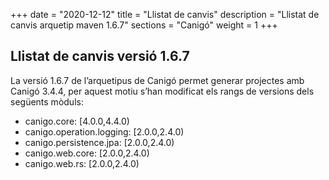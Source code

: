 +++
date        = "2020-12-12"
title       = "Llistat de canvis"
description = "Llistat de canvis arquetip maven 1.6.7"
sections    = "Canigó"
weight		= 1
+++

## Llistat de canvis versió 1.6.7

La versió 1.6.7 de l’arquetipus de Canigó permet generar projectes amb Canigó 3.4.4, per aquest motiu s’han modificat els rangs de versions dels següents mòduls:

- canigo.core: [4.0.0,4.4.0)
- canigo.operation.logging: [2.0.0,2.4.0)
- canigo.persistence.jpa: [2.0.0,2.4.0)
- canigo.web.core: [2.0.0,2.4.0)
- canigo.web.rs: [2.0.0,2.4.0)